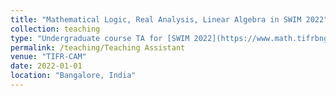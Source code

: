 ```yaml
---
title: "Mathematical Logic, Real Analysis, Linear Algebra in SWIM 2022"
collection: teaching
type: "Undergraduate course TA for [SWIM 2022](https://www.math.tifrbng.res.in/swim)"
permalink: /teaching/Teaching Assistant
venue: "TIFR-CAM"
date: 2022-01-01
location: "Bangalore, India"
---
```











